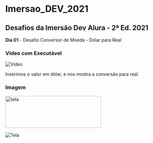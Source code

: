 # Imersao_DEV_2021

## Desafios da Imersão Dev Alura - 2ª Ed. 2021

 **Dia 01** - Desafio Conversor de Moeda - Dólar para Real

### Vídeo com Executável

![Vídeo](https://gyazo.com/19f54aee2f40a52ea1fbedb32497d7f0)

Inserimos o valor em dólar, e nos mostra a conversão para real.

### Imagem
<img align="center" alt="tela" height="100" width ="300" src="https://gyazo.com/db1db3b27a1cd4c332c453d4598d6795">

![Tela](https://gyazo.com/db1db3b27a1cd4c332c453d4598d6795)
